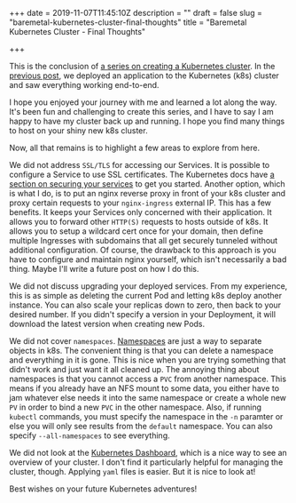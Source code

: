 +++
date = 2019-11-07T11:45:10Z
description = ""
draft = false
slug = "baremetal-kubernetes-cluster-final-thoughts"
title = "Baremetal Kubernetes Cluster - Final Thoughts"

+++


This is the conclusion of [a series on creating a Kubernetes cluster](__GHOST_URL__/baremetal-kubernetes-cluster-start-to-finish/). In the [previous post](__GHOST_URL__/baremetal-kubernetes-cluster-deploying-an-application/), we deployed an application to the Kubernetes (k8s) cluster and saw everything working end-to-end.

I hope you enjoyed your journey with me and learned a lot along the way. It's been fun and challenging to create this series, and I have to say I am happy to have my cluster back up and running. I hope you find many things to host on your shiny new k8s cluster.

Now, all that remains is to highlight a few areas to explore from here.

We did not address `SSL/TLS` for accessing our Services. It is possible to configure a Service to use SSL certificates. The Kubernetes docs have [a section on securing your services](https://kubernetes.io/docs/concepts/services-networking/connect-applications-service/#securing-the-service) to get you started. Another option, which is what I do, is to put an nginx reverse proxy in front of your k8s cluster and proxy certain requests to your `nginx-ingress` external IP. This has a few benefits. It keeps your Services only concerned with their application. It allows you to forward other `HTTP(S)` requests to hosts outside of k8s. It allows you to setup a wildcard cert once for your domain, then define multiple Ingresses with subdomains that all get securely tunneled without additional configuration. Of course, the drawback to this approach is you have to configure and maintain nginx yourself, which isn't necessarily a bad thing. Maybe I'll write a future post on how I do this.

We did not discuss upgrading your deployed services. From my experience, this is as simple as deleting the current Pod and letting k8s deploy another instance. You can also scale your replicas down to zero, then back to your desired number. If you didn't specify a version in your Deployment, it will download the latest version when creating new Pods.

We did not cover `namespaces`. [Namespaces](https://kubernetes.io/docs/concepts/overview/working-with-objects/namespaces/) are just a way to separate objects in k8s. The convenient thing is that you can delete a namespace and everything in it is gone. This is nice when you are trying something that didn't work and just want it all cleaned up. The annoying thing about namespaces is that you cannot access a `PVC` from another namespace. This means if you already have an NFS mount to some data, you either have to jam whatever else needs it into the same namespace or create a whole new `PV` in order to bind a new `PVC` in the other namespace. Also, if running `kubectl` commands, you must specify the namespace in the `-n` paramter or else you will only see results from the `default` namespace. You can also specify `--all-namespaces` to see everything.

We did not look at the [Kubernetes Dashboard](https://kubernetes.io/docs/tasks/access-application-cluster/web-ui-dashboard/), which is a nice way to see an overview of your cluster. I don't find it particularly helpful for managing the cluster, though. Applying `yaml` files is easier. But it is nice to look at!

Best wishes on your future Kubernetes adventures!



